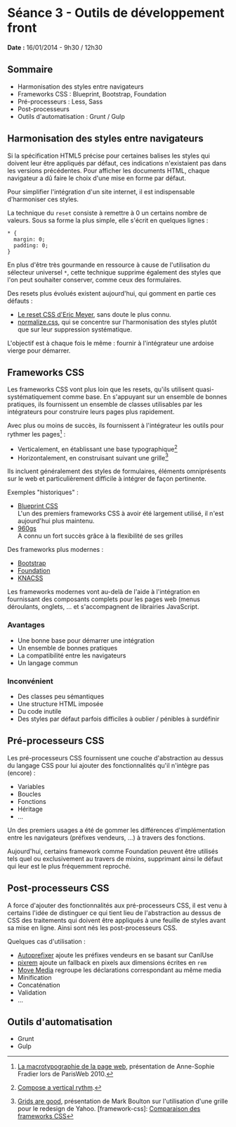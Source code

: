 # Séance 3 - Outils de développement front

**Date :** 16/01/2014 - 9h30 / 12h30

## Sommaire

* Harmonisation des styles entre navigateurs
* Frameworks CSS : Blueprint, Bootstrap, Foundation
* Pré-processeurs : Less, Sass
* Post-processeurs
* Outils d'automatisation : Grunt / Gulp


## Harmonisation des styles entre navigateurs

Si la spécification HTML5 précise pour certaines balises les styles qui doivent leur être appliqués par défaut, ces indications n'existaient pas dans les versions précédentes. Pour afficher les documents HTML, chaque navigateur a dû faire le choix d'une mise en forme par défaut.

Pour simplifier l'intégration d'un site internet, il est indispensable d'harmoniser ces styles.

La technique du `reset` consiste à remettre à 0 un certains nombre de valeurs. Sous sa forme la plus simple, elle s'écrit en quelques lignes :

	* {
	  margin: 0;
	  padding: 0;
	}

En plus d'être très gourmande en ressource à cause de l'utilisation du sélecteur universel `*`, cette technique supprime également des styles que l'on peut souhaiter conserver, comme ceux des formulaires.

Des resets plus évolués existent aujourd'hui, qui gomment en partie ces défauts :

* [Le reset CSS d'Eric Meyer](http://meyerweb.com/eric/tools/css/reset/), sans doute le plus connu.
* [normalize.css](http://necolas.github.io/normalize.css/), qui se concentre sur l'harmonisation des styles plutôt que sur leur suppression systématique.

L'objectif est à chaque fois le même : fournir à l'intégrateur une ardoise vierge pour démarrer.


## Frameworks CSS

Les frameworks CSS vont plus loin que les resets, qu'ils utilisent quasi-systématiquement comme base. En s'appuyant sur un ensemble de bonnes pratiques, ils fournissent un ensemble de classes utilisables par les intégrateurs pour construire leurs pages plus rapidement.

Avec plus ou moins de succès, ils fournissent à l'intégrateur les outils pour rythmer les pages[^rythm] :

* Verticalement, en établissant une base typographique[^vertical-rythm]
* Horizontalement, en construisant suivant une grille[^css-grid]

Ils incluent généralement des styles de formulaires, éléments omniprésents sur le web et particulièrement difficile à intégrer de façon pertinente.

Exemples "historiques" :

* [Blueprint CSS](http://www.blueprintcss.org/)  
  L'un des premiers frameworks CSS à avoir été largement utilisé, il n'est aujourd'hui plus maintenu.
* [960gs](http://960.gs/)  
  A connu un fort succès grâce à la flexibilité de ses grilles

Des frameworks plus modernes :

* [Bootstrap](http://getbootstrap.com/)
* [Foundation](http://foundation.zurb.com/)
* [KNACSS](http://www.knacss.com/)

Les frameworks modernes vont au-delà de l'aide à l'intégration en fournissant des composants complets pour les pages web (menus déroulants, onglets, …
 et s'accompagnent de librairies JavaScript.
 
### Avantages

* Une bonne base pour démarrer une intégration
* Un ensemble de bonnes pratiques
* La compatibilité entre les navigateurs
* Un langage commun

### Inconvénient

* Des classes peu sémantiques
* Une structure HTML imposée
* Du code inutile
* Des styles par défaut parfois difficiles à oublier / pénibles à surdéfinir
 

## Pré-processeurs CSS

Les pré-processeurs CSS fournissent une couche d'abstraction au dessus du langage CSS pour lui ajouter des fonctionnalités qu'il n'intègre pas (encore) :

* Variables
* Boucles
* Fonctions
* Héritage
* …

Un des premiers usages a été de gommer les différences d'implémentation entre les navigateurs (préfixes vendeurs, …) à travers des fonctions.

Aujourd'hui, certains framework comme Foundation peuvent être utilisés tels quel ou exclusivement au travers de mixins, supprimant ainsi le défaut qui leur est le plus fréquemment reproché.

## Post-processeurs CSS

A force d'ajouter des fonctionnalités aux pré-processeurs CSS, il est venu à certains l'idée de distinguer ce qui tient lieu de l'abstraction au dessus de CSS des traitements qui doivent être appliqués à une feuille de styles avant sa mise en ligne. Ainsi sont nés les post-processeurs CSS.

Quelques cas d'utilisation :

* [Autoprefixer](https://github.com/ai/autoprefixer) ajoute les préfixes vendeurs en se basant sur CanIUse
* [pixrem](https://github.com/robwierzbowski/node-pixrem) ajoute un fallback en pixels aux dimensions écrites en `rem`
* [Move Media](https://github.com/reworkcss/rework-move-media) regroupe les déclarations correspondant au même media
* Minification
* Concaténation
* Validation
* …

## Outils d'automatisation

* Grunt
* Gulp

[^rythm]: [La macrotypographie de la page web](http://www.paris-web.fr/2010/programme/macrotypographie-page-web.php), présentation de Anne-Sophie Fradier lors de ParisWeb 2010.
[^vertical-rythm]: [Compose a vertical rythm](http://24ways.org/2006/compose-to-a-vertical-rhythm/).
[^css-grid]: [Grids are good](http://www.subtraction.com/pics/0703/grids_are_good.pdf), présentation de Mark Boulton sur l'utilisation d'une grille pour le redesign de Yahoo.
[framework-css]: [Comparaison des frameworks CSS](http://usablica.github.io/front-end-frameworks/compare.html)
[^grid-system]: <http://www.thegridsystem.org/>